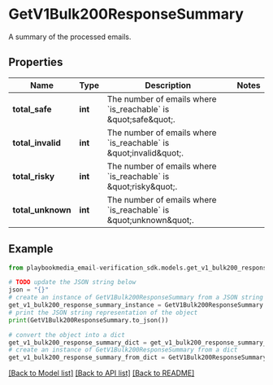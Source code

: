 # GetV1Bulk200ResponseSummary

A summary of the processed emails.

## Properties

Name | Type | Description | Notes
------------ | ------------- | ------------- | -------------
**total_safe** | **int** | The number of emails where &#x60;is_reachable&#x60; is \&quot;safe\&quot;. | 
**total_invalid** | **int** | The number of emails where &#x60;is_reachable&#x60; is \&quot;invalid\&quot;. | 
**total_risky** | **int** | The number of emails where &#x60;is_reachable&#x60; is \&quot;risky\&quot;. | 
**total_unknown** | **int** | The number of emails where &#x60;is_reachable&#x60; is \&quot;unknown\&quot;. | 

## Example

```python
from playbookmedia_email-verification_sdk.models.get_v1_bulk200_response_summary import GetV1Bulk200ResponseSummary

# TODO update the JSON string below
json = "{}"
# create an instance of GetV1Bulk200ResponseSummary from a JSON string
get_v1_bulk200_response_summary_instance = GetV1Bulk200ResponseSummary.from_json(json)
# print the JSON string representation of the object
print(GetV1Bulk200ResponseSummary.to_json())

# convert the object into a dict
get_v1_bulk200_response_summary_dict = get_v1_bulk200_response_summary_instance.to_dict()
# create an instance of GetV1Bulk200ResponseSummary from a dict
get_v1_bulk200_response_summary_from_dict = GetV1Bulk200ResponseSummary.from_dict(get_v1_bulk200_response_summary_dict)
```
[[Back to Model list]](../README.md#documentation-for-models) [[Back to API list]](../README.md#documentation-for-api-endpoints) [[Back to README]](../README.md)


